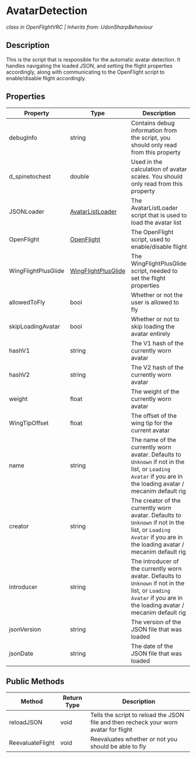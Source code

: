 # AvatarDetection
*class in OpenFlightVRC | Inherits from: UdonSharpBehaviour*

## Description
This is the script that is responsible for the automatic avatar detection. It handles navigating the loaded JSON, and setting the flight properties accordingly, along with communicating to the OpenFlight script to enable/disable flight accordingly.

## Properties
| Property | Type | Description |
|-|-|-|
| debugInfo | string | Contains debug information from the script, you should only read from this property |
| d_spinetochest | double | Used in the calculation of avatar scales. You should only read from this property |
| JSONLoader | [AvatarListLoader](/ScriptReference/Detection/AvatarListLoader.md) | The AvatarListLoader script that is used to load the avatar list |
| OpenFlight | [OpenFlight](/ScriptReference/Flight/OpenFlight.md) | The OpenFlight script, used to enable/disable flight |
| WingFlightPlusGlide | [WingFlightPlusGlide](/ScriptReference/Flight/WingFlightPlusGlide.md) | The WingFlightPlusGlide script, needed to set the flight properties |
| allowedToFly | bool | Whether or not the user is allowed to fly |
| skipLoadingAvatar | bool | Whether or not to skip loading the avatar entirely |
| hashV1 | string | The V1 hash of the currently worn avatar |
| hashV2 | string | The V2 hash of the currently worn avatar |
| weight | float | The weight of the currently worn avatar |
| WingTipOffset | float | The offset of the wing tip for the current avatar |
| name | string | The name of the currently worn avatar. Defaults to `Unknown` if not in the list, or `Loading Avatar` if you are in the loading avatar / mecanim default rig |
| creator | string | The creator of the currently worn avatar. Defaults to `Unknown` if not in the list, or `Loading Avatar` if you are in the loading avatar / mecanim default rig |
| introducer | string | The introducer of the currently worn avatar. Defaults to `Unknown` if not in the list, or `Loading Avatar` if you are in the loading avatar / mecanim default rig |
| jsonVersion | string | The version of the JSON file that was loaded |
| jsonDate | string | The date of the JSON file that was loaded |

## Public Methods
| Method | Return Type | Description |
|-|-|-|
| reloadJSON | void | Tells the script to reload the JSON file and then recheck your worn avatar for flight |
| ReevaluateFlight | void | Reevaluates whether or not you should be able to fly |
